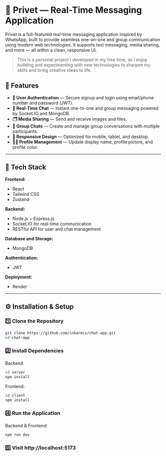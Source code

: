 # 💬 Privet — Real-Time Messaging Application

Privet is a full-featured real-time messaging application inspired by WhatsApp, built to provide seamless one-on-one and group communication using modern web technologies. It supports text messaging, media sharing, and more — all within a clean, responsive UI.

> This is a personal project I developed in my free time, as I enjoy building and experimenting with new technologies to sharpen my skills and bring creative ideas to life.

## 🚀 Features

- **🔐 User Authentication** — Secure signup and login using email/phone number and password (JWT).
- **💬 Real-Time Chat** — Instant one-to-one and group messaging powered by Socket.IO and MongoDB.
- **🗂️ Media Sharing** — Send and receive images and files.
- **👥 Group Chats** — Create and manage group conversations with multiple participants.
- **📱 Responsive Design** — Optimized for mobile, tablet, and desktop.
- **🧑‍💼 Profile Management** — Update display name, profile picture, and profile color.

---

## 🧩 Tech Stack

**Frontend:**

- React
- Tailwind CSS
- Zustand

**Backend:**

- Node.js + Express.js
- Socket.IO for real-time communication
- RESTful API for user and chat management

**Database and Storage:**

- MongoDB

**Authentication:**

- JWT

**Deployment:**

- Render

---

## ⚙️ Installation & Setup

### 1️⃣ Clone the Repository

```bash
git clone https://github.com/inkarmiz/chat-app.git
cd chat-app
```

### 2️⃣ Install Dependencies

Backend:

```bash
cd server
npm install
```

Frontend:

```bash
cd client
npm install
```

### 4️⃣ Run the Application

Backend & Frontend:

```bash
npm run dev
```

### 5️⃣ Visit http://localhost:5173
